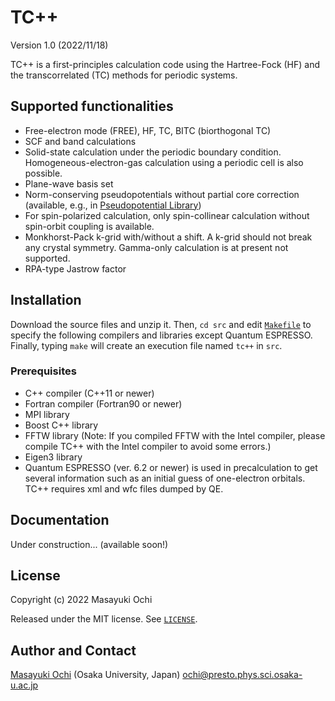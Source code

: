 # TC++
Version 1.0 (2022/11/18)

TC++ is a first-principles calculation code using the Hartree-Fock (HF) and the transcorrelated (TC) methods for periodic systems.

## Supported functionalities
- Free-electron mode (FREE), HF, TC, BITC (biorthogonal TC)
- SCF and band calculations
- Solid-state calculation under the periodic boundary condition. Homogeneous-electron-gas calculation using a periodic cell is also possible.
- Plane-wave basis set
- Norm-conserving pseudopotentials without partial core correction (available, e.g., in [Pseudopotential Library](https://pseudopotentiallibrary.org/))
- For spin-polarized calculation, only spin-collinear calculation without spin-orbit coupling is available.
- Monkhorst-Pack k-grid with/without a shift. A k-grid should not break any crystal symmetry. Gamma-only calculation is at present not supported.
- RPA-type Jastrow factor

## Installation
Download the source files and unzip it. Then, `cd src` and edit [`Makefile`](./src/Makefile) to specify the following compilers and libraries except Quantum ESPRESSO. Finally, typing `make` will create an execution file named `tc++` in `src`.

### Prerequisites
- C++ compiler (C++11 or newer)
- Fortran compiler (Fortran90 or newer)
- MPI library
- Boost C++ library
- FFTW library (Note: If you compiled FFTW with the Intel compiler, please compile TC++ with the Intel compiler to avoid some errors.)
- Eigen3 library
- Quantum ESPRESSO (ver. 6.2 or newer) is used in precalculation to get several information such as an initial guess of one-electron orbitals. TC++ requires xml and wfc files dumped by QE.

## Documentation
Under construction... (available soon!)

## License
Copyright (c) 2022 Masayuki Ochi

Released under the MIT license. See [`LICENSE`](./LICENSE).

## Author and Contact
[Masayuki Ochi](http://ann.phys.sci.osaka-u.ac.jp/ochi/ochi_en.html) (Osaka University, Japan)
ochi@presto.phys.sci.osaka-u.ac.jp



